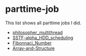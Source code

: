 # parttime-job
This list shows all parttime jobs I did.

- [philosopher_multithread](https://github.com/CollieIsCute/philosopher_multithread)
- [SSTF-alpha_HDD_scheduling](https://github.com/CollieIsCute/SSTF-alpha_HDD_scheduling)
- [Fibonnaci_Number](https://github.com/CollieIsCute/Fibonnaci_Number)
- [Array-and-Structure](https://github.com/CollieIsCute/Array-and-Structure)

